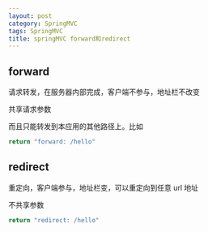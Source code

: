 ```yaml
---
layout: post
category: SpringMVC
tags: SpringMVC
title: springMVC forward和redirect
---
```


## forward

请求转发，在服务器内部完成，客户端不参与，地址栏不改变

共享请求参数

而且只能转发到本应用的其他路径上。比如

```java
return "forward: /hello"
```

## redirect

重定向，客户端参与，地址栏变，可以重定向到任意 url 地址

不共享参数

```java
return "redirect: /hello"
```
